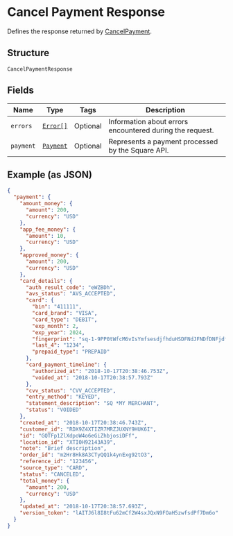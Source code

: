 
# Cancel Payment Response

Defines the response returned by [CancelPayment](/doc/api/payments.md#cancel-payment).

## Structure

`CancelPaymentResponse`

## Fields

| Name | Type | Tags | Description |
|  --- | --- | --- | --- |
| `errors` | [`Error[]`](/doc/models/error.md) | Optional | Information about errors encountered during the request. |
| `payment` | [`Payment`](/doc/models/payment.md) | Optional | Represents a payment processed by the Square API. |

## Example (as JSON)

```json
{
  "payment": {
    "amount_money": {
      "amount": 200,
      "currency": "USD"
    },
    "app_fee_money": {
      "amount": 10,
      "currency": "USD"
    },
    "approved_money": {
      "amount": 200,
      "currency": "USD"
    },
    "card_details": {
      "auth_result_code": "eWZBDh",
      "avs_status": "AVS_ACCEPTED",
      "card": {
        "bin": "411111",
        "card_brand": "VISA",
        "card_type": "DEBIT",
        "exp_month": 2,
        "exp_year": 2024,
        "fingerprint": "sq-1-9PP0tWfcM6vIsYmfsesdjfhduHSDFNdJFNDfDNFjdfjpseirDErsaP",
        "last_4": "1234",
        "prepaid_type": "PREPAID"
      },
      "card_payment_timeline": {
        "authorized_at": "2018-10-17T20:38:46.753Z",
        "voided_at": "2018-10-17T20:38:57.793Z"
      },
      "cvv_status": "CVV_ACCEPTED",
      "entry_method": "KEYED",
      "statement_description": "SQ *MY MERCHANT",
      "status": "VOIDED"
    },
    "created_at": "2018-10-17T20:38:46.743Z",
    "customer_id": "RDX9Z4XTIZR7MRZJUXNY9HUK6I",
    "id": "GQTFp1ZlXdpoW4o6eGiZhbjosiDFf",
    "location_id": "XTI0H92143A39",
    "note": "Brief description",
    "order_id": "m2Hr8Hk8A3CTyQQ1k4ynExg92tO3",
    "reference_id": "123456",
    "source_type": "CARD",
    "status": "CANCELED",
    "total_money": {
      "amount": 200,
      "currency": "USD"
    },
    "updated_at": "2018-10-17T20:38:57.693Z",
    "version_token": "lAITJ6l8I8tFu62mCf2W4sxJQxN9FOaH5zwfsdPf7Dm6o"
  }
}
```

